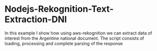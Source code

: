 # Nodejs-Rekognition-Text-Extraction-DNI
In this example I show how using aws-rekognition we can extract data of interest from the Argentine national document. 
The script consists of loading, processing and complete parsing of the response

